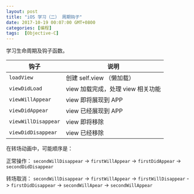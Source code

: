 ```yaml
---
layout: post
title: "iOS 学习（二） 周期钩子"
date: 2017-10-19 00:07:00 GMT+0800
categories: [编程]
tags:  [Objective-C]
---
```


学习生命周期及钩子函数。

<!-- more -->

| 钩子 | 说明 |
|----|----|
|`loadView` | 创建 self.view （懒加载）|
|`viewDidLoad` | view 加载完成，处理 view 相关功能 |
|`viewWillAppear` | view 即将展现到 APP |
|`viewDidAppear` | view 已经展现到 APP |
|`viewWillDisappear` | view 即将移除 |
|`viewDidDisappear` | view 已经移除 |

在转场动画中，可能顺序是：


正常操作： `secondWillDisappear` -> `firstWillAppear` -> `firstDidAppear` -> `secondDidDisappear`

转场取消： `secondWillDisappear` -> `firstWillAppear` -> `firstWillDisappear` -> `firstDidDisappear` -> `secondWillApear` -> `secondWillAppear`